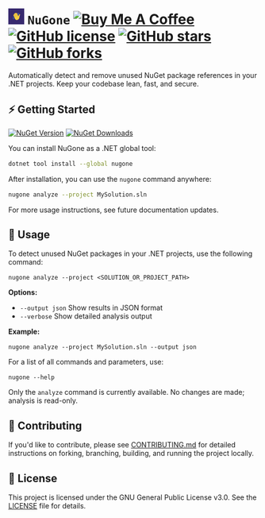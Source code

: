 # ![NuGone Icon](https://raw.githubusercontent.com/ahmet-cetinkaya/nugone/refs/heads/main/docs/icon/icon32.png) `NuGone` [![Buy Me A Coffee](https://img.shields.io/badge/Buy%20Me%20a%20Coffee-ffdd00?&logo=buy-me-a-coffee&logoColor=black)](https://ahmetcetinkaya.me/donate) [![GitHub license](https://img.shields.io/github/license/ahmet-cetinkaya/nugone)](https://github.com/ahmet-cetinkaya/nugone/blob/main/LICENSE) [![GitHub stars](https://img.shields.io/github/stars/ahmet-cetinkaya/nugone?style=social)](https://github.com/ahmet-cetinkaya/nugone/stargazers) [![GitHub forks](https://img.shields.io/github/forks/ahmet-cetinkaya/nugone?style=social)](https://github.com/ahmet-cetinkaya/nugone/network/members)

Automatically detect and remove unused NuGet package references in your .NET projects. Keep your codebase lean, fast, and secure.

## ⚡ Getting Started

[![NuGet Version](https://img.shields.io/nuget/v/NuGone.svg?color=004880&logo=nuget&label=NuGet&style=flat-square)](https://www.nuget.org/packages/NuGone/) [![NuGet Downloads](https://img.shields.io/nuget/dt/NuGone.svg?color=004880&logo=nuget&label=Downloads&style=flat-square)](https://www.nuget.org/packages/NuGone/)

You can install NuGone as a .NET global tool:

```bash
dotnet tool install --global nugone
```

After installation, you can use the `nugone` command anywhere:

```bash
nugone analyze --project MySolution.sln
```

For more usage instructions, see future documentation updates.

## 🚀 Usage

To detect unused NuGet packages in your .NET projects, use the following command:

```
nugone analyze --project <SOLUTION_OR_PROJECT_PATH>
```

**Options:**
- `--output json`   Show results in JSON format
- `--verbose`       Show detailed analysis output

**Example:**
```
nugone analyze --project MySolution.sln --output json
```

For a list of all commands and parameters, use:
```
nugone --help
```

Only the `analyze` command is currently available. No changes are made; analysis is read-only.

## 🤝 Contributing

If you'd like to contribute, please see [CONTRIBUTING.md](CONTRIBUTING.md) for detailed instructions on forking, branching, building, and running the project locally.

## 📄 License

This project is licensed under the GNU General Public License v3.0. See the [LICENSE](https://github.com/ahmet-cetinkaya/nugone/blob/main/LICENSE) file for details.
